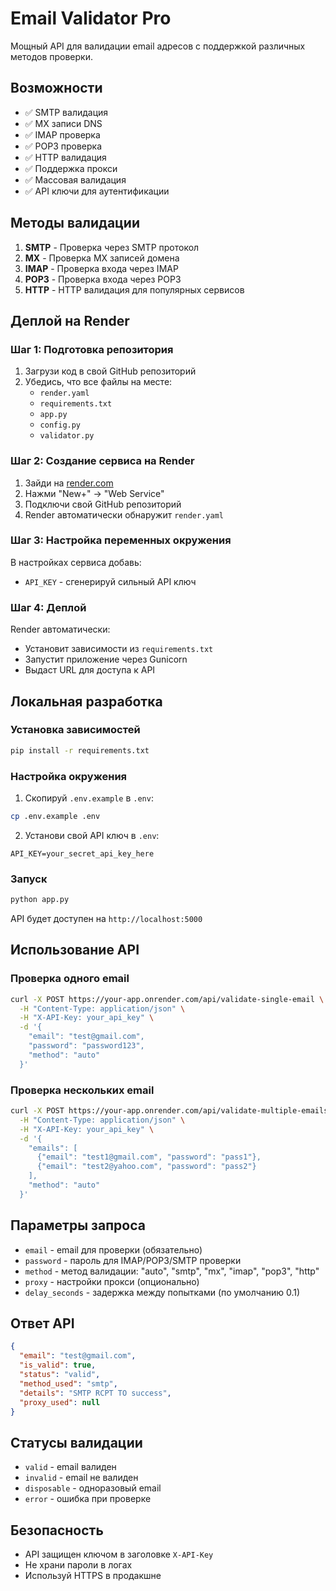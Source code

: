 # Email Validator Pro

Мощный API для валидации email адресов с поддержкой различных методов проверки.

## Возможности

- ✅ SMTP валидация
- ✅ MX записи DNS
- ✅ IMAP проверка
- ✅ POP3 проверка  
- ✅ HTTP валидация
- ✅ Поддержка прокси
- ✅ Массовая валидация
- ✅ API ключи для аутентификации

## Методы валидации

1. **SMTP** - Проверка через SMTP протокол
2. **MX** - Проверка MX записей домена
3. **IMAP** - Проверка входа через IMAP
4. **POP3** - Проверка входа через POP3
5. **HTTP** - HTTP валидация для популярных сервисов

## Деплой на Render

### Шаг 1: Подготовка репозитория

1. Загрузи код в свой GitHub репозиторий
2. Убедись, что все файлы на месте:
   - `render.yaml`
   - `requirements.txt` 
   - `app.py`
   - `config.py`
   - `validator.py`

### Шаг 2: Создание сервиса на Render

1. Зайди на [render.com](https://render.com)
2. Нажми "New+" → "Web Service"
3. Подключи свой GitHub репозиторий
4. Render автоматически обнаружит `render.yaml`

### Шаг 3: Настройка переменных окружения

В настройках сервиса добавь:
- `API_KEY` - сгенерируй сильный API ключ

### Шаг 4: Деплой

Render автоматически:
- Установит зависимости из `requirements.txt`
- Запустит приложение через Gunicorn
- Выдаст URL для доступа к API

## Локальная разработка

### Установка зависимостей

```bash
pip install -r requirements.txt
```

### Настройка окружения

1. Скопируй `.env.example` в `.env`:
```bash
cp .env.example .env
```

2. Установи свой API ключ в `.env`:
```
API_KEY=your_secret_api_key_here
```

### Запуск

```bash
python app.py
```

API будет доступен на `http://localhost:5000`

## Использование API

### Проверка одного email

```bash
curl -X POST https://your-app.onrender.com/api/validate-single-email \
  -H "Content-Type: application/json" \
  -H "X-API-Key: your_api_key" \
  -d '{
    "email": "test@gmail.com",
    "password": "password123",
    "method": "auto"
  }'
```

### Проверка нескольких email

```bash
curl -X POST https://your-app.onrender.com/api/validate-multiple-emails \
  -H "Content-Type: application/json" \
  -H "X-API-Key: your_api_key" \
  -d '{
    "emails": [
      {"email": "test1@gmail.com", "password": "pass1"},
      {"email": "test2@yahoo.com", "password": "pass2"}
    ],
    "method": "auto"
  }'
```

## Параметры запроса

- `email` - email для проверки (обязательно)
- `password` - пароль для IMAP/POP3/SMTP проверки
- `method` - метод валидации: "auto", "smtp", "mx", "imap", "pop3", "http"
- `proxy` - настройки прокси (опционально)
- `delay_seconds` - задержка между попытками (по умолчанию 0.1)

## Ответ API

```json
{
  "email": "test@gmail.com",
  "is_valid": true,
  "status": "valid",
  "method_used": "smtp",
  "details": "SMTP RCPT TO success",
  "proxy_used": null
}
```

## Статусы валидации

- `valid` - email валиден  
- `invalid` - email не валиден
- `disposable` - одноразовый email
- `error` - ошибка при проверке

## Безопасность

- API защищен ключом в заголовке `X-API-Key`
- Не храни пароли в логах
- Используй HTTPS в продакшне